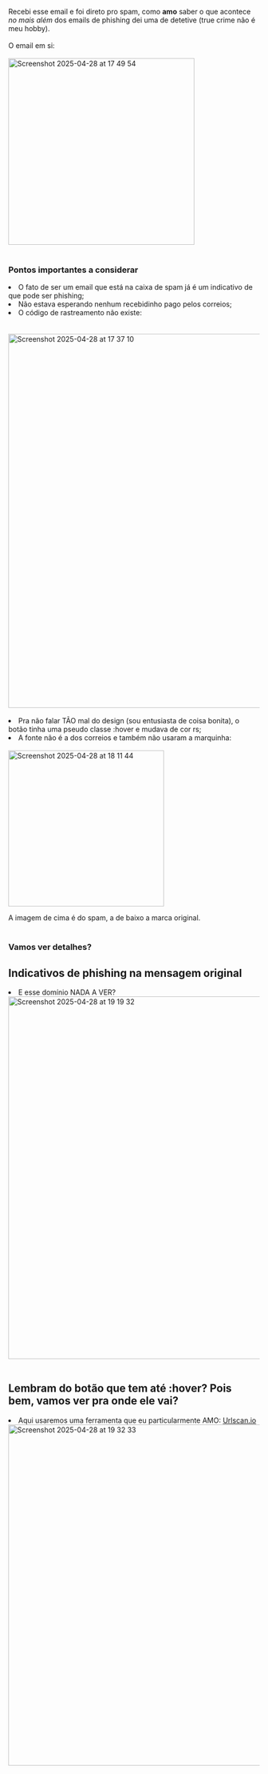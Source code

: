 Recebi esse email e foi direto pro spam, como **amo** saber o que acontece *no mais além* dos emails de phishing dei uma de detetive (true crime não é meu hobby).
<br><br>
O email em si:
<br><br>
<img width="373" alt="Screenshot 2025-04-28 at 17 49 54" src="https://github.com/user-attachments/assets/6f954cc9-8bb9-430c-a566-9dacff5a7eee" />
<br><br>
<h3>Pontos importantes a considerar</h3>
<li>O fato de ser um email que está na caixa de spam já é um indicativo de que pode ser phishing;</li>
<li>Não estava esperando nenhum recebidinho pago pelos correios;</li>
<li>O código de rastreamento não existe:</li>
<br><br>
<img width="748" alt="Screenshot 2025-04-28 at 17 37 10" src="https://github.com/user-attachments/assets/3cc5a9f2-15cf-49a8-bfaf-cdc5d2be3d1e" />
<br><br>
<li>Pra não falar TÃO mal do design (sou entusiasta de coisa bonita), o botão tinha uma pseudo classe :hover e mudava de cor rs;</li>
<li>A fonte não é a dos correios e também não usaram a marquinha:</li>
<br>
<img width="312" alt="Screenshot 2025-04-28 at 18 11 44" src="https://github.com/user-attachments/assets/491ec541-d784-4417-8288-4f631f4fd8f6" />

A imagem de cima é do spam, a de baixo a marca original.
<br><br>

<h3>Vamos ver detalhes?</h3>

<h2>Indicativos de phishing na mensagem original</h2>
<li>E esse domínio NADA A VER?</li>
<img width="725" alt="Screenshot 2025-04-28 at 19 19 32" src="https://github.com/user-attachments/assets/5a8a5664-6c28-4395-9dea-e295d6a1579d" />
<br><br>
<h2>Lembram do botão que tem até :hover? Pois bem, vamos ver pra onde ele vai?</h2>
<li>Aqui usaremos uma ferramenta que eu particularmente AMO: <a href="https://urlscan.io/">Urlscan.io</a></li>
<img width="682" alt="Screenshot 2025-04-28 at 19 32 33" src="https://github.com/user-attachments/assets/b824e843-5e17-4434-92b9-ba9a565c6f84" />




















